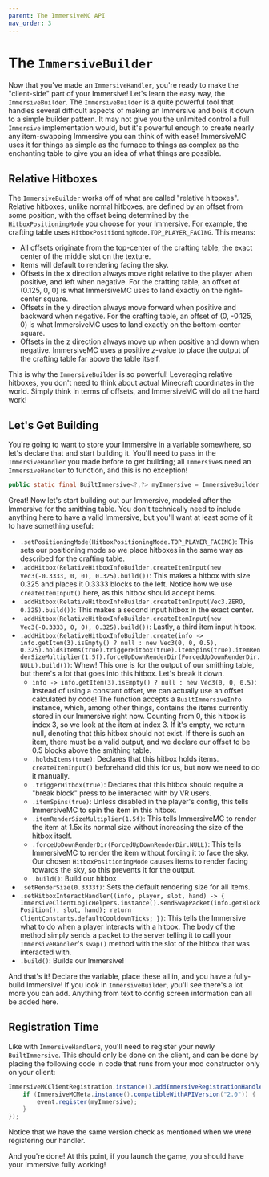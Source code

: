 ```yaml
---
parent: The ImmersiveMC API
nav_order: 3
---
```


# The `ImmersiveBuilder`

Now that you've made an `ImmersiveHandler`, you're ready to make the "client-side" part of your Immersive! Let's learn the easy way, the `ImmersiveBuilder`.  The `ImmersiveBuilder` is a quite powerful tool that handles several difficult aspects of making an Immersive and boils it down to a simple builder pattern. It may not give you the unlimited control a full `Immersive` implementation would, but it's powerful enough to create nearly any item-swapping Immersive you can think of with ease! ImmersiveMC uses it for things as simple as the furnace to things as complex as the enchanting table to give you an idea of what things are possible.

## Relative Hitboxes

The `ImmersiveBuilder` works off of what are called "relative hitboxes". Relative hitboxes, unlike normal hitboxes, are defined by an offset from some position, with the offset being determined by the [`HitboxPositioningMode`](/javadoc/com/hammy275/immersivemc/api/client/immersive/HitboxPositioningMode.html) you choose for your Immersive. For example, the crafting table uses `HitboxPositioningMode.TOP_PLAYER_FACING`. This means:
- All offsets originate from the top-center of the crafting table, the exact center of the middle slot on the texture.
- Items will default to rendering facing the sky.
- Offsets in the x direction always move right relative to the player when positive, and left when negative. For the crafting table, an offset of (0.125, 0, 0) is what ImmersiveMC uses to land exactly on the right-center square.
- Offsets in the y direction always move forward when positive and backward when negative. For the crafting table, an offset of (0, -0.125, 0) is what ImmersiveMC uses to land exactly on the bottom-center square.
- Offsets in the z direction always move up when positive and down when negative. ImmersiveMC uses a positive z-value to place the output of the crafting table far above the table itself.

This is why the `ImmersiveBuilder` is so powerful! Leveraging relative hitboxes, you don't need to think about actual Minecraft coordinates in the world. Simply think in terms of offsets, and ImmersiveMC will do all the hard work!

## Let's Get Building

You're going to want to store your Immersive in a variable somewhere, so let's declare that and start building it. You'll need to pass in the `ImmersiveHandler` you made before to get building; all `Immersive`s need an `ImmersiveHandler` to function, and this is no exception!

```java
public static final BuiltImmersive<?,?> myImmersive = ImmersiveBuilder.create(myHandler)
```
Great! Now let's start building out our Immersive, modeled after the Immersive for the smithing table. You don't technically need to include anything here to have a valid Immersive, but you'll want at least some of it to have something useful:

- `.setPositioningMode(HitboxPositioningMode.TOP_PLAYER_FACING)`: This sets our positioning mode so we place hitboxes in the same way as described for the crafting table.
- `.addHitbox(RelativeHitboxInfoBuilder.createItemInput(new Vec3(-0.3333, 0, 0), 0.325).build())`: This makes a hitbox with size 0.325 and places it 0.3333 blocks to the left. Notice how we use `createItemInput()` here, as this hitbox should accept items.
- `.addHitbox(RelativeHitboxInfoBuilder.createItemInput(Vec3.ZERO, 0.325).build())`: This makes a second input hitbox in the exact center.
- `.addHitbox(RelativeHitboxInfoBuilder.createItemInput(new Vec3(-0.3333, 0, 0), 0.325).build())`: Lastly, a third item input hitbox.
- `.addHitbox(RelativeHitboxInfoBuilder.create(info -> info.getItem(3).isEmpty() ? null : new Vec3(0, 0, 0.5), 0.325).holdsItems(true).triggerHitbox(true).itemSpins(true).itemRenderSizeMultiplier(1.5f).forceUpDownRenderDir(ForcedUpDownRenderDir.NULL).build())`: Whew! This one is for the output of our smithing table, but there's a lot that goes into this hitbox. Let's break it down.
    - `info -> info.getItem(3).isEmpty() ? null : new Vec3(0, 0, 0.5)`: Instead of using a constant offset, we can actually use an offset calculated by code! The function accepts a `BuiltImmersiveInfo` instance, which, among other things, contains the items currently stored in our Immersive right now. Counting from 0, this hitbox is index 3, so we look at the item at index 3. If it's empty, we return null, denoting that this hitbox should not exist. If there is such an item, there must be a valid output, and we declare our offset to be 0.5 blocks above the smithing table.
    - `.holdsItems(true)`: Declares that this hitbox holds items. `createItemInput()` beforehand did this for us, but now we need to do it manually.
    - `.triggerHitbox(true)`: Declares that this hitbox should require a "break block" press to be interacted with by VR users.
    - `.itemSpins(true)`: Unless disabled in the player's config, this tells ImmersiveMC to spin the item in this hitbox.
    - `.itemRenderSizeMultiplier(1.5f)`: This tells ImmersiveMC to render the item at 1.5x its normal size without increasing the size of the hitbox itself.
    - `.forceUpDownRenderDir(ForcedUpDownRenderDir.NULL)`: This tells ImmersiveMC to render the item without forcing it to face the sky. Our chosen `HitboxPositioningMode` causes items to render facing towards the sky, so this prevents it for the output.
    - `.build()`: Build our hitbox
- `.setRenderSize(0.3333f)`: Sets the default rendering size for all items.
- `.setHitboxInteractHandler((info, player, slot, hand) -> {
        ImmersiveClientLogicHelpers.instance().sendSwapPacket(info.getBlockPosition(), slot, hand);
        return ClientConstants.defaultCooldownTicks;
    })`: This tells the Immersive what to do when a player interacts with a hitbox. The body of the method simply sends a packet to the server telling it to call your `ImmersiveHandler`'s `swap()` method with the slot of the hitbox that was interacted with.
- `.build()`: Builds our Immersive!

And that's it! Declare the variable, place these all in, and you have a fully-build Immersive! If you look in `ImmersiveBuilder`, you'll see there's a lot more you can add. Anything from text to config screen information can all be added here.

## Registration Time

Like with `ImmersiveHandler`s, you'll need to register your newly `BuiltImmersive`. This should only be done on the client, and can be done by placing the following code in code that runs from your mod constructor only on your client:

```java
ImmersiveMCClientRegistration.instance().addImmersiveRegistrationHandler(event -> {
    if (ImmersiveMCMeta.instance().compatibleWithAPIVersion("2.0")) {
        event.register(myImmersive);
    }
});
```

Notice that we have the same version check as mentioned when we were registering our handler.

And you're done! At this point, if you launch the game, you should have your Immersive fully working!
